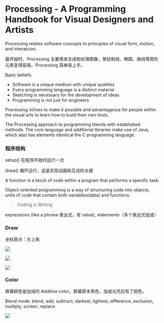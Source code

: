 # Processing - A Programming Handbook for Visual Designers and Artists

Processing relates software concepts to principles of visual form, motion, and interatcion.

最开始时，Processing 主要用来生成和处理图像，使绘制线、椭圆、曲线等图形元素变得容易。Processing 简单易上手。

Basic beliefs:

- Software is a unique medium with unique qualities
- Every programming language is a distinct material
- Sketching is necessary for the development of ideas
- Programming is not just for engineers

Processing strives to make it possible and advantageous for people within the visual arts to learn how to build their own tools.

The Processing approach to programming blends with established methods. The core language and additional libraries make use of Java, which also has elements identical the C programming language.

### 程序结构

setup() 在程序开始时运行一次

draw() 循环运行，这是实现动画和互动的关键

A function is a block of code within a program that performs a specific task.

Object-oriented programming is a way of structuring code into objects, units of code that contain both variablies(data) and functions.

> Coding is Writing

expressions (like a phrase 表达式，有 value), statements（多个表达式组成）

### Draw

坐标原点：左上角

![](http://7xjpra.com1.z0.glb.clouddn.com/ProcessingCoordination.jpg)

![](http://7xjpra.com1.z0.glb.clouddn.com/ProcessingGeometryPrimitives.jpg)

![](http://7xjpra.com1.z0.glb.clouddn.com/ProcessingDrawingModes.jpg)

### Color

屏幕颜色是加成的 Additive color。屏幕原本黑色，加成光亮后有了颜色。

Blend mode: blend, add, subtract, darkest, lightest, difference, exclusion, multiply, screen, replace.

![](http://7xjpra.com1.z0.glb.clouddn.com/ProcessingBlending.jpg)